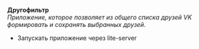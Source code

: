**Другофильтр** <br>
*Приложение, которое позволяет из общего списка друзей VK формировать и сохранять выбранных друзей.*
- Запускать приложение через lite-server
